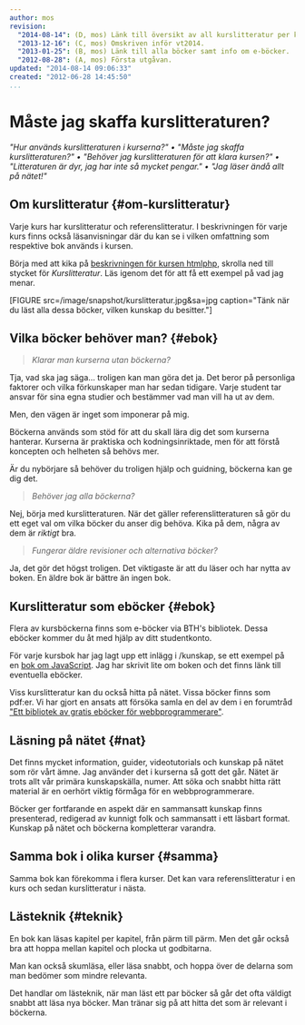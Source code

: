 ```yaml
---
author: mos
revision:
  "2014-08-14": (D, mos) Länk till översikt av all kurslitteratur per kurs.
  "2013-12-16": (C, mos) Omskriven inför vt2014.
  "2013-01-25": (B, mos) Länk till alla böcker samt info om e-böcker.
  "2012-08-28": (A, mos) Första utgåvan.
updated: "2014-08-14 09:06:33"
created: "2012-06-28 14:45:50"
...
```

Måste jag skaffa kurslitteraturen?
==================================

*"Hur används kurslitteraturen i kurserna?" &bull; "Måste jag skaffa kurslitteraturen?" &bull; "Behöver jag kurslitteraturen för att klara kursen?" &bull; "Litteraturen är dyr, jag har inte så mycket pengar." &bull; "Jag läser ändå allt på nätet!"*



Om kurslitteratur {#om-kurslitteratur}
--------------------------------------

Varje kurs har kurslitteratur och referenslitteratur. I beskrivningen för varje kurs finns också läsanvisningar där du kan se i vilken omfattning som respektive bok används i kursen.

Börja med att kika på [beskrivningen för kursen htmlphp](/kurser/htmlphp), skrolla ned till stycket för *Kurslitteratur*. Läs igenom det för att få ett exempel på vad jag menar.

[FIGURE src=/image/snapshot/kurslitteratur.jpg&sa=jpg caption="Tänk när du läst alla dessa böcker, vilken kunskap du besitter."]



Vilka böcker behöver man? {#ebok}
--------------------------------------

> *Klarar man kurserna utan böckerna?*

Tja, vad ska jag säga... troligen kan man göra det ja. Det beror på personliga faktorer och vilka förkunskaper man har sedan tidigare. Varje student tar ansvar för sina egna studier och bestämmer vad man vill ha ut av dem.

Men, den vägen är inget som imponerar på mig.

Böckerna används som stöd för att du skall lära dig det som kurserna hanterar. Kurserna är praktiska och kodningsinriktade, men för att förstå koncepten och helheten så behövs mer. 

Är du nybörjare så behöver du troligen hjälp och guidning, böckerna kan ge dig det.

> *Behöver jag alla böckerna?*

Nej, börja med kurslitteraturen. När det gäller referenslitteraturen så gör du ett eget val om vilka böcker du anser dig behöva. Kika på dem, några av dem är *riktigt* bra.

> *Fungerar äldre revisioner och alternativa böcker?*

Ja, det gör det högst troligen. Det viktigaste är att du läser och har nytta av boken. En äldre bok är bättre än ingen bok.



Kurslitteratur som eböcker {#ebok}
--------------------------------------

Flera av kursböckerna finns som e-böcker via BTH's bibliotek. Dessa eböcker kommer du åt med hjälp av ditt studentkonto.

För varje kursbok har jag lagt upp ett inlägg i /kunskap, se ett exempel på en [bok om JavaScript](/kunskap/boken-javascript-the-definitive-guide). Jag har skrivit lite om boken och det finns länk till eventuella eböcker.

Viss kurslitteratur kan du också hitta på nätet. Vissa böcker finns som pdf:er. Vi har gjort en ansats att försöka samla en del av dem i en forumtråd ["Ett bibliotek av gratis eböcker för webbprogrammerare"](/t/1717).



Läsning på nätet {#nat}
--------------------------------------

Det finns mycket information, guider, videotutorials och kunskap på nätet som rör vårt ämne. Jag använder det i kurserna så gott det går. Nätet är trots allt vår primära kunskapskälla, numer. Att söka och snabbt hitta rätt material är en oerhört viktig förmåga för en webbprogrammerare.

Böcker ger fortfarande en aspekt där en sammansatt kunskap finns presenterad, redigerad av kunnigt folk och sammansatt i ett läsbart format. Kunskap på nätet och böckerna kompletterar varandra. 



Samma bok i olika kurser {#samma}
--------------------------------------

Samma bok kan förekomma i flera kurser. Det kan vara referenslitteratur i en kurs och sedan kurslitteratur i nästa.

<!--
 Du kan få en översikt över [hur kurslitteraturen används](/kunskap/oversikt-av-kurslitteratur-per-kurs) i olika kurser. Det kan vara bra att kika på den översikten när du planerar inköp av böcker.
-->



Lästeknik {#teknik}
--------------------------------------

En bok kan läsas kapitel per kapitel, från pärm till pärm. Men det går också bra att hoppa mellan kapitel och plocka ut godbitarna.

Man kan också skumläsa, eller läsa snabbt, och hoppa över de delarna som man bedömer som mindre relevanta.

Det handlar om lästeknik, när man läst ett par böcker så går det ofta väldigt snabbt att läsa nya böcker. Man tränar sig på att hitta det som är relevant i böckerna.
